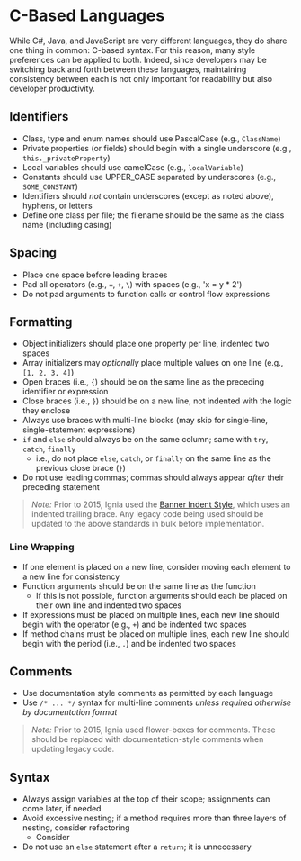 # C-Based Languages

While C#, Java, and JavaScript are very different languages, they do share one thing in common: C-based syntax. For this reason, many style preferences can be applied to both. Indeed, since developers may be switching back and forth between these languages, maintaining consistency between each is not only important for readability but also developer productivity.

## Identifiers
- Class, type and enum names should use PascalCase (e.g., `ClassName`)
- Private properties (or fields) should begin with a single underscore (e.g., `this._privateProperty`)
- Local variables should use camelCase (e.g., `localVariable`)
- Constants should use UPPER_CASE separated by underscores (e.g., `SOME_CONSTANT`)
- Identifiers should *not* contain underscores (except as noted above), hyphens, or letters
- Define one class per file; the filename should be the same as the class name (including casing)

## Spacing
- Place one space before leading braces
- Pad all operators (e.g., `=`, `+`, `\`) with spaces (e.g., 'x = y * 2')
- Do not pad arguments to function calls or control flow expressions

## Formatting
- Object initializers should place one property per line, indented two spaces
- Array initializers may *optionally* place multiple values on one line (e.g., `[1, 2, 3, 4]`)
- Open braces (i.e., `{`) should be on the same line as the preceding identifier or expression
- Close braces (i.e., `}`) should be on a new line, not indented with the logic they enclose
- Always use braces with multi-line blocks (may skip for single-line, single-statement expressions)
- `if` and `else` should always be on the same column; same with `try`, `catch`, `finally`
  - i.e., do not place `else`, `catch`, or `finally` on the same line as the previous close brace (`}`)
- Do not use leading commas; commas should always appear *after* their preceding statement

> *Note:* Prior to 2015, Ignia used the [Banner Indent Style](http://en.wikipedia.org/wiki/Indent_style#Banner_style), which uses an indented trailing brace. Any legacy code being used should be updated to the above standards in bulk before implementation.

<!-- http://en.wikipedia.org/wiki/Indent_style#Variant:_Stroustrup -->

### Line Wrapping
- If one element is placed on a new line, consider moving each element to a new line for consistency
- Function arguments should be on the same line as the function
  - If this is not possible, function arguments should each be placed on their own line and indented two spaces
- If expressions must be placed on multiple lines, each new line should begin with the operator (e.g., `+`) and be indented two spaces
- If method chains must be placed on multiple lines, each new line should begin with the period (i.e., `.`) and be indented two spaces

## Comments
- Use documentation style comments as permitted by each language
- Use `/* ... */` syntax for multi-line comments *unless required otherwise by documentation format*

> *Note:* Prior to 2015, Ignia used flower-boxes for comments. These should be replaced with documentation-style comments when updating legacy code.

## Syntax
- Always assign variables at the top of their scope; assignments can come later, if needed
- Avoid excessive nesting; if a method requires more than three layers of nesting, consider refactoring
  - Consider
- Do not use an `else` statement after a `return`; it is unnecessary



